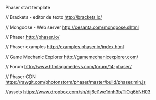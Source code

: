 Phaser start template 

// Brackets - editor de texto 
http://brackets.io/

// Mongoose - Web server
http://cesanta.com/mongoose.shtml

// Phaser 
http://phaser.io/

// Phaser examples 
http://examples.phaser.io/index.html

// Game Mechanic Explorer
http://gamemechanicexplorer.com/

// Forum 
http://www.html5gamedevs.com/forum/14-phaser/

// Phaser CDN
https://rawgit.com/photonstorm/phaser/master/build/phaser.min.js

//assets
https://www.dropbox.com/sh/dij6el1we1dnh3b/TiOq6bNH03
